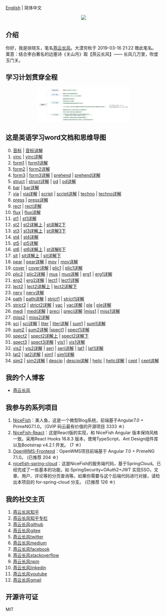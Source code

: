 [English](README.en.md) | 简体中文   

<p align="center">
    <img width="300" src="https://cdn.jsdelivr.net/gh/yanyunchangfeng/cdn@1.0/assets/img/blog/yycf/yanyunchangfeng.png">
</p>

##  介绍
你好，我是徐晓东，笔名[燕云长风](https://yanyunchangfeng.com)。大漠穷秋于 2019-03-16 21:22 赠此笔名。   
寓意：结合李白著名的边塞诗《关山月》取【燕云长风】—— 长风几万里，吹度玉门关。


##  学习计划贯穿全程
<p align="center">
    <img width="300" src="src/assets/img/learn-plain.png">
</p>

##  这是英语学习word文档和思维导图  
0.  [音标](src/assets/img/lesson0.png)  |  [音标详解](src/assets/img/lesson0-detail.png)  
1.  [vinc](src/assets/img/lesson1-vinc.png)  |  [vinc详解](src/assets/img/lesson1-detail-vinc.png)  
2.  [form1](src/assets/img/lesson2-form.png)  |  [form1详解](src/assets/img/lesson2-detail-form.png)    
3.  [form2](src/assets/img/lesson3-form.png)  |  [form2详解](src/assets/img/lesson3-detail-form.png)    
4.  [form3](src/assets/img/lesson4-form.png)  |  [form3详解](src/assets/img/lesson4-detail-form.png) | [prehend](src/assets/img/lesson4-prehend.png)  |  [prehend详解](src/assets/img/lesson4-detail-prehend.png)
5.  [struct](src/assets/img/lesson5-struct.png)  |  [struct详解](src/assets/img/lesson5-detail-struct.png)  | [od](src/assets/img/lesson5-od.png)  |  [od详解](src/assets/img/lesson5-detail-od.png)
6.  [bar](src/assets/img/lesson6-bar.png)   |  [bar详解](src/assets/img/lesson6-detail-bar.png) 
7.  [via](src/assets/img/lesson7-via.png)   |  [via详解](src/assets/img/lesson7-detail-via.png) |  [script](src/assets/img/lesson7-script.png)   |  [script详解](src/assets/img/lesson7-detail-script.png) |  [techno](src/assets/img/lesson7-techno.png)   |  [techno详解](src/assets/img/lesson7-detail-techno.png)  
8.  [press](src/assets/img/lesson8-press.png)   |  [press详解](src/assets/img/lesson8-detail-press.png) 
9.  [rect](src/assets/img/lesson9-rect.png)   |  [rect详解](src/assets/img/lesson9-detail-rect.png) 
10. [flux](src/assets/img/lesson10-flux.png)   |  [flux详解](src/assets/img/lesson10-detail-flux.png) 
11. [st1](src/assets/img/lesson11-st.png)   |  [st1详解](src/assets/img/lesson11-detail-st.png) 
12. [st2](src/assets/img/lesson12-st.png)   |  [st2详解上](src/assets/img/lesson12-detail-st-prev.png) |  [st详解2下](src/assets/img/lesson12-detail-st-next.png) 
13. [st3](src/assets/img/lesson13-st.png)   |  [st3详解上](src/assets/img/lesson13-detail-st-prev.png) |  [st详解3下](src/assets/img/lesson13-detail-st-next.png) 
14. [st4](src/assets/img/lesson14-st.png)   |  [st4详解](src/assets/img/lesson14-detail-st.png) 
15. [st5](src/assets/img/lesson15-st.png)   |  [st5详解](src/assets/img/lesson15-detail-st.png) 
16. [st6](src/assets/img/lesson16-st.png)   |  [st6详解上](src/assets/img/lesson16-detail-st-prev.png) |  [st详解6下](src/assets/img/lesson16-detail-st-next.png) 
17. [sit](src/assets/img/lesson17-sit.png)  |  [sit详解上](src/assets/img/lesson17-detail-sit-prev.png) |  [sit详解下](src/assets/img/lesson17-detail-sit-next.png) 
18. [pear](src/assets/img/lesson18-pear.png)  |  [pear详解](src/assets/img/lesson18-detail-pear.png) |  [mov](src/assets/img/lesson18-mov.png)  |  [mov详解](src/assets/img/lesson18-detail-mov.png) 
19. [cover](src/assets/img/lesson19-cover.png)  |  [cover详解](src/assets/img/lesson19-detail-cover.png) |  [plic1](src/assets/img/lesson19-plic.png)  |  [plic1详解](src/assets/img/lesson19-detail-plic.png) 
20. [plic2](src/assets/img/lesson20-plic.png)  |  [plic2详解](src/assets/img/lesson20-detail-plic.png) |  [mus](src/assets/img/lesson20-mus.png)  |  [mus详解](src/assets/img/lesson20-detail-mus.png) |  [erg1](src/assets/img/lesson20-erg.png)  |  [erg1详解](src/assets/img/lesson20-detail-erg.png) 
21. [erg2](src/assets/img/lesson21-erg.png)  |  [erg2详解](src/assets/img/lesson21-detail-erg.png) |  [lect1](src/assets/img/lesson21-lect.png)  |  [lect1详解](src/assets/img/lesson21-detail-lect.png) 
22. [lect2](src/assets/img/lesson22-lect.png)  |  [lect2详解上](src/assets/img/lesson22-detail-lect-prev.png) |  [lect2详解下](src/assets/img/lesson22-detail-lect-next.png) 
23. [nerv](src/assets/img/lesson23-nerv.png)  |  [nerv详解](src/assets/img/lesson23-detail-nerv.png) 
24. [path](src/assets/img/lesson24-path.png)  |  [path详解](src/assets/img/lesson24-detail-path.png)   |   [strict1](src/assets/img/lesson24-strict.png)  |  [strict1详解](src/assets/img/lesson24-detail-strict.png)  
25. [strict2](src/assets/img/lesson25-strict.png)  |  [strict2详解](src/assets/img/lesson25-detail-strict.png)  |  [vac](src/assets/img/lesson25-vac.png)  |  [vac详解](src/assets/img/lesson25-detail-vac.png) |  [ple](src/assets/img/lesson25-ple.png)  |  [ple详解](src/assets/img/lesson25-detail-ple.png) 
26. [medi](src/assets/img/lesson26-medi.png)  |  [medi详解](src/assets/img/lesson26-detail-medi.png) |  [preci](src/assets/img/lesson26-preci.png)  |  [preci详解](src/assets/img/lesson26-detail-preci.png) |[miss1](src/assets/img/lesson26-miss.png)  |  [miss1详解](src/assets/img/lesson26-detail-miss.png) 
27. [miss2](src/assets/img/lesson27-miss.png)  |  [miss2详解](src/assets/img/lesson27-detail-miss.png) 
28. [sci](src/assets/img/lesson28-sci.png)  |  [sci详解](src/assets/img/lesson28-detail-sci.png) |  [liter](src/assets/img/lesson28-liter.png)  |  [liter详解](src/assets/img/lesson28-detail-liter.png) |  [sum1](src/assets/img/lesson28-sum.png)  |  [sum1详解](src/assets/img/lesson28-detail-sum.png)  
29. [sum2](src/assets/img/lesson29-sum.png)  |  [sum2详解](src/assets/img/lesson29-detail-sum.png) |[spect1](src/assets/img/lesson29-spect.png)  |  [spect1详解](src/assets/img/lesson29-detail-spect.png)  
30. [spect2](src/assets/img/lesson30-spect.png)  |  [spect2详解上](src/assets/img/lesson30-detail-spect-prev.png) |  [spect2详解下](src/assets/img/lesson30-detail-spect-next.png) 
31. [spect3](src/assets/img/lesson31-spect.png) | [spect3详解](src/assets/img/lesson31-detail-spect.png) | [vis1](src/assets/img/lesson31-vis.png) | [vis1详解](src/assets/img/lesson31-detail-vis.png) 
32.  [vis2](src/assets/img/lesson32-vis.png) | [vis2详解](src/assets/img/lesson32-detail-vis.png) | [seri](src/assets/img/lesson32-seri.png) | [seri详解](src/assets/img/lesson32-detail-seri.png) | [lat1](src/assets/img/lesson32-lat.png) | [lat1详解](src/assets/img/lesson32-detail-lat.png) 
33. [lat2](src/assets/img/lesson33-lat.png) | [lat2详解](src/assets/img/lesson33-detail-lat.png) | [sim1](src/assets/img/lesson33-sim.png) | [sim1详解](src/assets/img/lesson33-detail-sim.png)
34. [sim2](src/assets/img/lesson34-sim.png) | [sim2详解](src/assets/img/lesson34-detail-sim.png)  |  [descip](src/assets/img/lesson34-descip.png) | [descip详解](src/assets/img/lesson34-detail-descip.png) | [helic](src/assets/img/lesson34-helic.png) | [helic详解](src/assets/img/lesson34-detail-helic.png)  |  [cept](src/assets/img/lesson34-cept.png) | [cept详解](src/assets/img/lesson34-detail-cept.png)
## 我的个人博客  

* [燕云长风](https://yanyunchangfeng.com) 

## 我参与的系列项目

1. [NiceFish]( https://gitee.com/mumu-osc/NiceFish)：美人鱼，这是一个微型Blog系统，前端基于Angular7.0 + PrimeNG7.1.0。（GVIP 码云最有价值的开源项目 3333 ☆)
2. [NiceFish-React]( https://gitee.com/mumu-osc/NiceFish-React)：这是React版的实现，和 NiceFish Angular 版本保持风格一致。采用React Hooks 16.8.3 版本，使用TypeScript、Ant Design组件库以及Bootstrap v4.2.1 开发。  (7 ☆)
3. [OpenWMS-Frontend](https://gitee.com/mumu-osc/OpenWMS-Frontend)：OpenWMS项目前端基于 Angular 7.0 + PrimeNG 7.1.0。  (已推荐 204 ☆)
4. [nicefish-spring-cloud](https://gitee.com/mumu-osc/nicefish-spring-cloud)：这是NiceFish的服务端代码，基于SpringCloud。已经完成了一些基本的功能，如 SpringSecurity+OAuth2+JWT 实现SSO，文章、用户、评论等的分页查询等。如果你需要与这个后端代码进行对接，请检出本项目的 for-spring-cloud 分支。 (已推荐 126 ☆)
 

## 我的社交主页

1.  [燕云长风知乎](https://zhihu.com/people/hbxyxuxiaodong)  
2.  [燕云长风知乎专栏](https://zhuanlan.zhihu.com/yanyunchangfeng) 
3.  [燕云长风github](https://github.com/yanyunchangfeng)  
4.  [燕云长风gitee](https://gitee.com/yanyunchangfeng)  
5.  [燕云长风twitter](https://twitter.com/yanyunchangfeng)  
6.  [燕云长风medium](https://medium.com/@yanyunchangfeng)  
7.  [燕云长风facebook](https://facebook.com/yanyunchangfeng)  
8.  [燕云长风stackoverflow](http://stackoverflow.com/users/11366314)  
9.  [燕云长风npm](https://npmjs.com/~yanyunchangfeng)  
10. [燕云长风linkedin](https://www.linkedin.com/in/yanyunchangfeng)  
11. [燕云长风youtube](https://www.youtube.com/channel/UCaz2-l8Bd8tTBf1q-2ww7VA)  
12. [燕云长风gmail](mailto:yanyunchangfeng@gamil.com)  
 
## 开源许可证

MIT